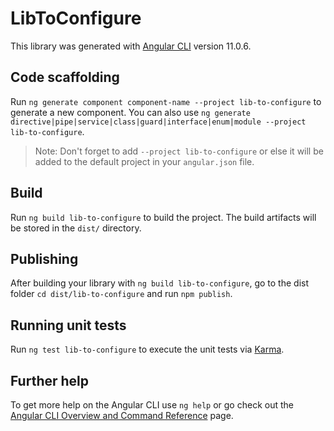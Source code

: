 # LibToConfigure

This library was generated with [Angular CLI](https://github.com/angular/angular-cli) version 11.0.6.

## Code scaffolding

Run `ng generate component component-name --project lib-to-configure` to generate a new component. You can also use `ng generate directive|pipe|service|class|guard|interface|enum|module --project lib-to-configure`.
> Note: Don't forget to add `--project lib-to-configure` or else it will be added to the default project in your `angular.json` file. 

## Build

Run `ng build lib-to-configure` to build the project. The build artifacts will be stored in the `dist/` directory.

## Publishing

After building your library with `ng build lib-to-configure`, go to the dist folder `cd dist/lib-to-configure` and run `npm publish`.

## Running unit tests

Run `ng test lib-to-configure` to execute the unit tests via [Karma](https://karma-runner.github.io).

## Further help

To get more help on the Angular CLI use `ng help` or go check out the [Angular CLI Overview and Command Reference](https://angular.io/cli) page.

